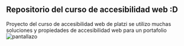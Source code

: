 ## Repositorio del curso de accesibilidad web :D
Proyecto del curso de accesibilidad web de platzi se utilizo muchas soluciones y propiedades de accesibilidad web para un portafolio 
![pantallazo](curso-acessibilidad-web/images/pantallazo.png)